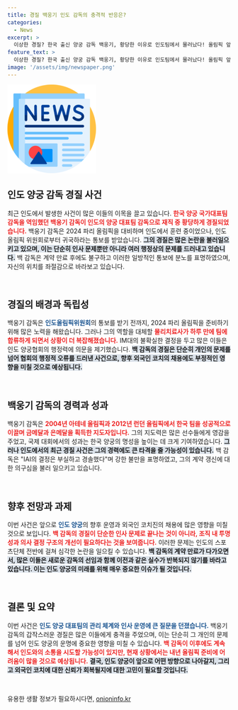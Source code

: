 ```yaml
---
title: 경질 백웅기 인도 감독의 충격적 반응은?
categories:
  - News
excerpt: >
  이상한 경질? 한국 출신 양궁 감독 백웅기, 황당한 이유로 인도팀에서 물러났다! 올림픽 앞두고 AD 카드 배분에서 밀려나, 현지 매체들이 전하는 충격적인 뒷이야기! 클릭해 더 알아보세요!
feature_text: >
  이상한 경질? 한국 출신 양궁 감독 백웅기, 황당한 이유로 인도팀에서 물러났다! 올림픽 앞두고 AD 카드 배분에서 밀려나, 현지 매체들이 전하는 충격적인 뒷이야기! 클릭해 더 알아보세요!
image: '/assets/img/newspaper.png'
---
```


<p><img src="/assets/img/newspaper.png" alt="kimp 속보" /></p>

<h2 data-ke-size="size26">인도 양궁 감독 경질 사건</h2>

<p data-ke-size="size16">최근 인도에서 발생한 사건이 많은 이들의 이목을 끌고 있습니다. <b><span style="color: #ee2323;">한국 양궁 국가대표팀 감독을 역임했던 백웅기 감독이 인도의 양궁 대표팀 감독으로 재직 중 황당하게 경질되었습니다.</span></b> 백웅기 감독은 2024 파리 올림픽을 대비하며 인도에서 훈련 중이었으나, 인도 올림픽 위원회로부터 귀국하라는 통보를 받았습니다. <b><span style="background-color: #21538527;">그의 경질은 많은 논란을 불러일으키고 있으며, 이는 단순히 인사 문제뿐만 아니라 여러 행정상의 문제를 드러내고 있습니다.</span></b> 백 감독은 계약 만료 후에도 불구하고 이러한 일방적인 통보에 분노를 표명하였으며, 자신의 위치를 좌절감으로 바라보고 있습니다.</p>

<p data-ke-size="size16">&nbsp;</p>

<h2 data-ke-size="size26">경질의 배경과 독립성</h2>

<p data-ke-size="size16">백웅기 감독은 <b><span style="color: #1a5490;">인도올림픽위원회</span></b>의 통보를 받기 전까지, 2024 파리 올림픽을 준비하기 위해 많은 노력을 해왔습니다. 그러나 그의 역할을 대체할 <b><span style="color: #ee2323;">물리치료사가 하루 만에 팀에 합류하게 되면서 상황이 더 복잡해졌습니다.</span></b> IM대의 불확실한 결정을 두고 많은 이들은 인도 양궁협회의 행정력에 의문을 제기했습니다. <b><span style="background-color: #21538527;">백 감독의 경질은 단순히 개인의 문제를 넘어 협회의 행정적 오류를 드러낸 사건으로, 향후 외국인 코치의 채용에도 부정적인 영향을 미칠 것으로 예상됩니다.</span></b></p>

<p data-ke-size="size16">&nbsp;</p>

<h2 data-ke-size="size26">백웅기 감독의 경력과 성과</h2>

<p data-ke-size="size16">백웅기 감독은 <b><span style="color: #ee2323;">2004년 아테네 올림픽과 2012년 런던 올림픽에서 한국 팀을 성공적으로 이끌며 금메달과 은메달을 획득한 지도자입니다.</span></b> 그의 지도력은 많은 선수들에게 영감을 주었고, 국제 대회에서의 성과는 한국 양궁의 명성을 높이는 데 크게 기여하였습니다. <b><span style="background-color: #21538527;">그러나 인도에서의 최근 경질 사건은 그의 경력에도 큰 타격을 줄 가능성이 있습니다.</span></b> 백 감독은 "IAI의 결정은 부실하고 경솔했다"며 강한 불만을 표명하였고, 그의 계약 갱신에 대한 의구심을 불러 일으키고 있습니다.</p>

<p data-ke-size="size16">&nbsp;</p>

<h2 data-ke-size="size26">향후 전망과 과제</h2>

<p data-ke-size="size16">이번 사건은 앞으로 <b><span style="color: #1a5490;">인도 양궁</span></b>의 향후 운영과 외국인 코치진의 채용에 많은 영향을 미칠 것으로 보입니다. <b><span style="color: #ee2323;">백 감독의 경질이 단순한 인사 문제로 끝나는 것이 아니라, 조직 내 투명성과 의사 결정 구조의 개선이 필요하다는 것을 보여줍니다.</span></b> 이러한 문제는 인도의 스포츠단체 전반에 걸쳐 심각한 논란을 일으킬 수 있습니다. <b><span style="background-color: #21538527;">백 감독의 계약 만료가 다가오면서, 많은 이들은 새로운 감독의 선임과 함께 이전과 같은 실수가 반복되지 않기를 바라고 있습니다. 이는 인도 양궁의 미래를 위해 매우 중요한 이슈가 될 것입니다.</span></b></p>

<p data-ke-size="size16">&nbsp;</p>

<h2 data-ke-size="size26">결론 및 요약</h2>

<p data-ke-size="size16">이번 사건은 <b><span style="color: #1a5490;">인도 양궁 대표팀의 관리 체계와 인사 운영에 큰 질문을 던졌습니다.</span></b> 백웅기 감독의 갑작스러운 경질은 많은 이들에게 충격을 주었으며, 이는 단순히 그 개인의 문제를 넘어 인도 양궁의 운명에 중요한 영향을 미칠 수 있습니다. <b><span style="color: #ee2323;">백 감독이 이후에도 계속해서 인도와의 소통을 시도할 가능성이 있지만, 현재 상황에서는 내년 올림픽 준비에 어려움이 많을 것으로 예상됩니다.</span></b> <b><span style="background-color: #21538527;">결국, 인도 양궁이 앞으로 어떤 방향으로 나아갈지, 그리고 외국인 코치에 대한 신뢰가 회복될지에 대한 고민이 필요할 것입니다.</span></b></p>

<p data-ke-size="size16">&nbsp;</p>
유용한 생활 정보가 필요하시다면, <a href="https://onioninfo.kr" rel="dofollow">onioninfo.kr</a>


